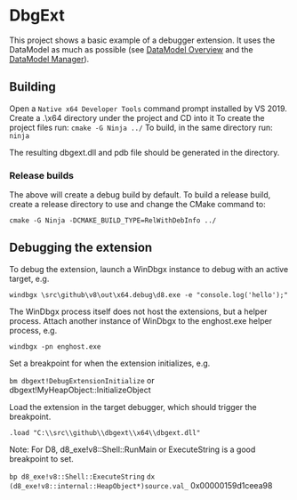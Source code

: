 # DbgExt
This project shows a basic example of a debugger extension. It uses the DataModel
as much as possible (see [DataModel Overview] and the [DataModel Manager]).

## Building

Open a `Native x64 Developer Tools` command prompt installed by VS 2019.
Create a .\x64 directory under the project and CD into it
To create the project files run: `cmake -G Ninja ../`
To build, in the same directory run: `ninja`

The resulting dbgext.dll and pdb file should be generated in the directory.

### Release builds

The above will create a debug build by default. To build a release build, create
a release directory to use and change the CMake command to:

`cmake -G Ninja -DCMAKE_BUILD_TYPE=RelWithDebInfo ../`

## Debugging the extension

To debug the extension, launch a WinDbgx instance to debug with an active target, e.g.

`windbgx \src\github\v8\out\x64.debug\d8.exe -e "console.log('hello');"`

The WinDbgx process itself does not host the extensions, but a helper process.
Attach another instance of WinDbgx to the enghost.exe helper process, e.g.

`windbgx -pn enghost.exe`

Set a breakpoint for when the extension initializes, e.g.

`bm dbgext!DebugExtensionInitialize`
or dbgext!MyHeapObject::InitializeObject

Load the extension in the target debugger, which should trigger the breakpoint.

`.load "C:\\src\\github\\dbgext\\x64\\dbgext.dll"`

Note: For D8, d8_exe!v8::Shell::RunMain or ExecuteString is a good breakpoint to set.

`bp d8_exe!v8::Shell::ExecuteString`
`dx (d8_exe!v8::internal::HeapObject*)source.val_`
0x00000159d1ceea98

[DataModel Overview]: https://github.com/Microsoft/WinDbg-Libraries/tree/master/DbgModelCppLib
[DataModel Manager]: https://docs.microsoft.com/en-us/windows-hardware/drivers/debugger/data-model-cpp-objects#-the-data-model-manager
